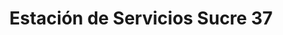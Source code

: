 ---
title: "Estación de Servicios Sucre 37"
url: /caracas/estacion-de-servicios-sucre-37/
shop: comodidad
---